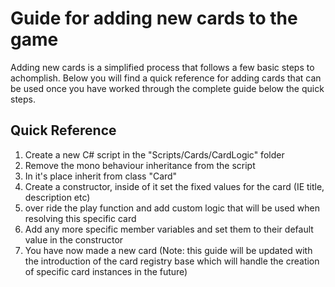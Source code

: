 # Guide for adding new cards to the game

Adding new cards is a simplified process that follows a few basic steps to achomplish. Below you will find a quick reference for adding cards that can be used once you have worked through the complete guide below the quick steps.

## Quick Reference
1. Create a new C# script in the "Scripts/Cards/CardLogic" folder
2. Remove the mono behaviour inheritance from the script
3. In it's place inherit from class "Card"
4. Create a constructor, inside of it set the fixed values for the card (IE title, description etc)
5. over ride the play function and add custom logic that will be used when resolving this specific card
6. Add any more specific member variables and set them to their default value in the constructor
7. You have now made a new card (Note: this guide will be updated with the introduction of the card registry base which will handle the creation of specific card instances in the future)